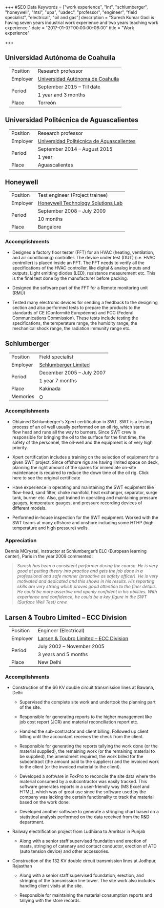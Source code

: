 +++
#SEO Data
Keywords = ["work experience", "lnt", "schlumberger", "honeywell", "htsl", "upa", "uadec", "professor", "engineer", "field specialist", "electrical", "oil and gas"]
description = "Suresh Kumar Gadi is having seven years industrial work experience and two years teaching work experience."
date = "2017-01-07T00:00:00-06:00"
title = "Work experience"

+++

## Universidad Autónoma de Coahuila

<div>
<table class="TableWithBorders" style="width: 95%; margin: auto;"> <tbody>
<tr>
	<td style="text-align: left;" >Position</td>
	<td style="text-align: justify;">Research professor</td>
</tr><tr>
	<td style="text-align: left;" >Employer</td>
	<td style="text-align: justify;"><a href="http://www.uadec.mx/">Universidad Autónoma de Coahuila</a></td>
</tr><tr>
	<td style="text-align: left;" rowspan=2>Period</td>
	<td style="text-align: justify;">September 2015 – Till date</td>
</tr><tr>
	<td style="text-align: justify;">1 year and 3 months</td>
</tr><tr>
	<td style="text-align: left;" >Place</td>
	<td style="text-align: justify;">Torreón</td>
</tr>
</tbody></table>
</div>

## Universidad Politécnica de Aguascalientes

<div>
<table class="TableWithBorders" style="width: 95%; margin: auto;"> <tbody>
<tr>
	<td style="text-align: left;" >Position</td>
	<td style="text-align: justify;">Research professor</td>
</tr><tr>
	<td style="text-align: left;" >Employer</td>
	<td style="text-align: justify;"><a href="http://upa.edu.mx/">Universidad Politécnica de Aguascalientes</a></td>
</tr><tr>
	<td style="text-align: left;" rowspan=2>Period</td>
	<td style="text-align: justify;">September 2014 – August 2015</td>
</tr><tr>
	<td style="text-align: justify;">1 year</td>
</tr><tr>
	<td style="text-align: left;" >Place</td>
	<td style="text-align: justify;">Aguascalientes</td>
</tr>
</tbody></table>
</div>

## Honeywell

<div>
<table class="TableWithBorders" style="width: 95%; margin: auto;"> <tbody>
<tr>
	<td style="text-align: left;" >Position</td>
	<td style="text-align: justify;">Test engineer (Project trainee)</td>
</tr><tr>
	<td style="text-align: left;" >Employer</td>
	<td style="text-align: justify;"><a href="https://honeywell.com/country/in/About/Pages/HTS.aspx">Honeywell Technology Solutions Lab</a></td>
</tr><tr>
	<td style="text-align: left;" rowspan=2>Period</td>
	<td style="text-align: justify;">September 2008 – July 2009</td>
</tr><tr>
	<td style="text-align: justify;">10 months</td>
</tr><tr>
	<td style="text-align: left;" >Place</td>
	<td style="text-align: justify;">Bangalore</td>
</tr>
</tbody></table>
</div>

### Accomplishments

* Designed a factory floor tester (FFT) for an HVAC (heating, ventilation, and air conditioning) controller. The device under test (DUT) (i.e. HVAC controller) is placed inside an FFT. The FFT needs to verify all the specifications of the HVAC controller, like digital & analog inputs and outputs, Light emitting diodes (LED), resistance measurement etc. This is the final test done by the manufacturer before packing.

* Designed the software part of the FFT for a Remote monitoring unit (RMU)

* Tested many electronic devices for sending a feedback to the designing section and also performed tests to prepare the products to the standards of CE (Conformité Européenne) and FCC (Federal Communications Commission). These tests include testing the specifications, the temperature range, the humidity range, the mechanical shock range, the radiation immunity range etc.

## Schlumberger

<div>
<table class="TableWithBorders" style="width: 95%; margin: auto;"> <tbody>
<tr>
	<td style="text-align: left;" >Position</td>
	<td style="text-align: justify;">Field specialist</td>
</tr><tr>
	<td style="text-align: left;" >Employer</td>
	<td style="text-align: justify;"><a href="http://www.slb.com/">Schlumberger Limited</a></td>
</tr><tr>
	<td style="text-align: left;" rowspan=2>Period</td>
	<td style="text-align: justify;">December 2005 – July 2007</td>
</tr><tr>
	<td style="text-align: justify;">1 year 7 months</td>
</tr><tr>
	<td style="text-align: left;" >Place</td>
	<td style="text-align: justify;">Kakinada</td>
</tr><tr>
	<td style="text-align: left;" >Memories</td>
	<td style="text-align: justify;"><a href="https://drive.google.com/file/d/0B6A_I6W9HjBDZnhURWNNYkJPbGs/view" ><img src="../images/page.png" alt = "Open" style="height: 16px; display: block; float: justify;" /></a></td>
</tr>
</tbody></table>
</div>

### Accomplishments

* Obtained Schlumberger's Xpert certification in SWT. SWT is a testing process of an oil well usually performed on an oil rig, which starts at flow head and runs all the way to burners. Since SWT crew is responsible for bringing the oil to the surface for the first time, the safety of the personnel, the oil-well and the equipment is of very high priority.

* Xpert certification includes a training on the selection of equipment for a given SWT project. Since offshore rigs are having limited space on deck, planning the right amount of the spares for immediate on-site maintenance is required to reduce the down time of the oil rig. Click here to see the original certificate

* Have experience in operating and maintaining the SWT equipment like flow-head, sand filter, choke manifold, heat exchanger, separator, surge tank, burner etc. Also, got trained in operating and maintaining pressure gauges, temperature gauges, and pressure recording devices of different models.

* Performed in-house inspection for the SWT equipment.
Worked with the SWT teams at many offshore and onshore including some HTHP (high temperature and high pressure) wells.

### Appreciation

Dennis MCrystal, instructor at Schlumberger’s ELC (European learning center), Paris in the year 2006 commented:

> _Suresh has been a consistent performer during the course. He is very good at putting theory into practice and gets the job done in a professional and safe manner (proactive as safety officer). He is very motivated and dedicated and this shows in his results. His reporting skills are very strong which proves good attention to the finer details. He could be more assertive and openly confident in his abilities. With experience and confidence, he could be a key figure in the SWT (Surface Well Test) crew._

## Larsen & Toubro Limited – ECC Division

<div>
<table class="TableWithBorders" style="width: 95%; margin: auto;"> <tbody>
<tr>
	<td style="text-align: left;" >Position</td>
	<td style="text-align: justify;">Engineer (Electrical)</td>
</tr><tr>
	<td style="text-align: left;" >Employer</td>
	<td style="text-align: justify;"><a href="http://www.lntecc.com/">Larsen & Toubro Limited – ECC Division</a></td>
</tr><tr>
	<td style="text-align: left;" rowspan=2>Period</td>
	<td style="text-align: justify;">July 2002 – November 2005</td>
</tr><tr>
	<td style="text-align: justify;">3 years and 5 months</td>
</tr><tr>
	<td style="text-align: left;" >Place</td>
	<td style="text-align: justify;">New Delhi</td>
</tr>
</tbody></table>
</div>

### Accomplishments

* Construction of the 66 KV double circuit transmission lines at Bawana, Delhi

	* Supervised the complete site work and undertook the planning part of the site.

	* Responsible for generating reports to the higher management like job cost report (JCR) and material reconciliation report etc.

	* Handled the sub-contractor and client billing. Followed up client billing until the accountant receives the check from the client.

	* Responsible for generating the reports tallying the work done (or the material supplied), the remaining work (or the remaining material to be supplied), the amendment required, the work billed for the subcontract (the amount paid to the suppliers) and the invoiced work to the client (or the invoiced material to the client).

	* Developed a software in FoxPro to reconcile the site data where the material consumed by a subcontractor was easily tracked. This software generates reports in a user-friendly way (MS Excel and HTML), which was of great use since the software used by the company was lacking the certain functionality to track the material based on the work done.

	* Developed another software to generate a stringing chart based on a statistical analysis performed on the data received from the R&D department.

* Railway electrification project from Ludhiana to Amritsar in Punjab

	* Along with a senior staff supervised foundation and erection of masts, stringing of catenary and contact conductor, erection of ATD (auto tension device) and other accessories.

* Construction of the 132 KV double circuit transmission lines at Jodhpur, Rajasthan

	* Along with a senior staff supervised foundation, erection, and stringing of the transmission line tower. The site work also includes handling client visits at the site.

	* Responsible for maintaining the material consumption reports and tallying with the store records.

<br/>